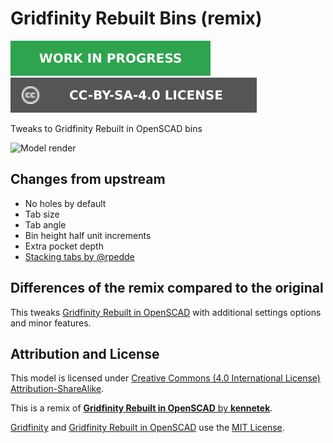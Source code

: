 # Gridfinity Rebuilt Bins (remix)

![This model is a work in progress][work-in-progress-badge]
[![CC-BY-SA-4.0 license][license-badge]][license]

Tweaks to Gridfinity Rebuilt in OpenSCAD bins

![Model render](images/readme/demo.png)

## Changes from upstream

- No holes by default
- Tab size
- Tab angle
- Bin height half unit increments
- Extra pocket depth
- [Stacking tabs by @rpedde](https://github.com/kennetek/gridfinity-rebuilt-openscad/pull/122)

## Differences of the remix compared to the original

This tweaks [Gridfinity Rebuilt in OpenSCAD][gridfinity-rebuilt-openscad] with
additional settings options and minor features.

## Attribution and License

This model is licensed under [Creative Commons (4.0 International License) Attribution-ShareAlike][license].

This is a remix of
[**Gridfinity Rebuilt in OpenSCAD** by **kennetek**][gridfinity-rebuilt-openscad].

[Gridfinity][gridfinity] and
[Gridfinity Rebuilt in OpenSCAD][gridfinity-rebuilt-openscad]
use the [MIT License][gridfinity-license].

[gridfinity-license]: LICENSE.gridfinity
[gridfinity-rebuilt-openscad]: https://github.com/kennetek/gridfinity-rebuilt-openscad
[gridfinity]: https://www.youtube.com/watch?v=ra_9zU-mnl8
[license-badge]: /_static/license-badge-cc-by-sa-4.0.svg
[license]: http://creativecommons.org/licenses/by-sa/4.0/
[work-in-progress-badge]: /_static/work-in-progress-badge.svg
